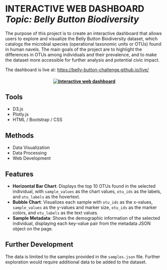 <h1 align="left"> INTERACTIVE WEB DASHBOARD<br><i>Topic: Belly Button Biodiversity</i> </h1> 

The purpose of this project is to create an interactive dashboard that allows users to explore and visualize the Belly Button Biodiversity dataset, which catalogs the microbial species (operational taxonomic units or OTUs) found in human navels. The main goals of the project are to highlight the differences in OTUs among individuals and their prevalence, and to make the dataset more accessible for further analysis and potential civic impact.

The dashboard is live at: https://belly-button-challenge.github.io/live/

<h4 align="center"><a href="https://belly-button-challenge.github.io/live/" target="_blank">
  <img src="https://user-images.githubusercontent.com/8321756/233792762-95e5c9b7-ef78-40b7-bbd8-9910187fb343.png" alt="Interactive web dashboard">
</a></h4>

## Tools
* D3.js
* Plotly.js
* HTML / Bootstrap / CSS

## Methods
* Data Visualization
* Data Processing
* Web Development

## Features
- **Horizontal Bar Chart**: Displays the top 10 OTUs found in the selected individual, with `sample_values` as the chart values, `otu_ids` as the labels, and `otu_labels` as the hovertext.
- **Bubble Chart**: Visualizes each sample with `otu_ids` as the x-values, `sample_values` as the y-values and marker size, `otu_ids` as the marker colors, and `otu_labels` as the text values.
- **Sample Metadata**: Shows the demographic information of the selected individual, displaying each key-value pair from the metadata JSON object on the page.

## Further Development
The data is limited to the samples provided in the `samples.json` file. Further exploration would require additional data to be added to the dataset.
